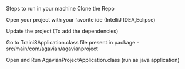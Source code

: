 Steps to run in your machine
Clone the Repo

Open your project with your favorite ide (IntelliJ IDEA,Eclipse)

Update the project (To add the dependencies)

Go to Traini8Application.class file present in package - src/main/com/agavian/agavianproject

Open and Run AgavianProjectApplication.class (run as java application)
